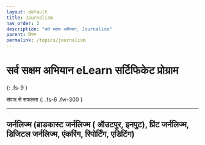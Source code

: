 ```yaml
---
layout: default
title: Journalism
nav_order: 2
description: "सर्व सक्षम अभियान, Journalism"
parent: विषय
permalink: /topics/journalism
---
```


# सर्व सक्षम अभियान eLearn सर्टिफिकेट प्रोग्राम
{: .fs-9 }

संवाद से सफलता
{: .fs-6 .fw-300 }

---

## जर्नलिज्म (ब्राडकास्ट जर्नलिज्म ( ऑउटपुर, इनपुट), प्रिंट जर्नलिज्म, डिजिटल जर्नलिज्म, एंकरिंग, रिपोर्टिंग, एडिटिंग)
